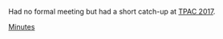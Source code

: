 
Had no formal meeting but had a short catch-up at [TPAC 2017](https://www.w3.org/2017/11/TPAC/).

[Minutes](https://pad.w3ctag.org/p/2017-11-10-minutes.md)
